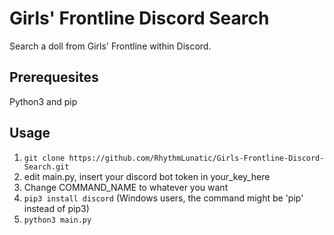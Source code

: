 # Girls' Frontline Discord Search
Search a doll from Girls' Frontline within Discord.

## Prerequesites
Python3 and pip

## Usage
1. `git clone https://github.com/RhythmLunatic/Girls-Frontline-Discord-Search.git`
2. edit main.py, insert your discord bot token in your_key_here
3. Change COMMAND_NAME to whatever you want
4. `pip3 install discord` (Windows users, the command might be 'pip' instead of pip3)
5. `python3 main.py`
